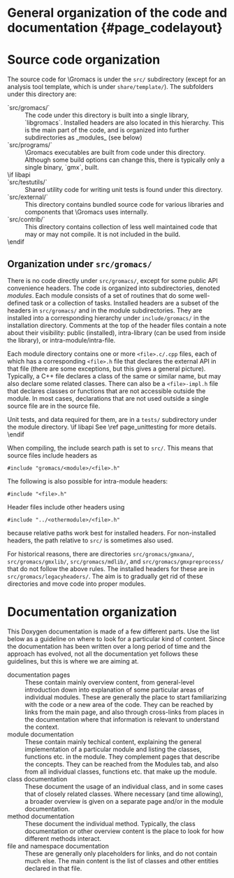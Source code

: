 General organization of the code and documentation {#page_codelayout}
==================================================

Source code organization
========================

The source code for \Gromacs is under the `src/` subdirectory
(except for an analysis tool template, which is under `share/template/`).
The subfolders under this directory are:
<dl>
<dt>`src/gromacs/`</dt>
<dd>
The code under this directory is built into a single library,
`libgromacs`.  Installed headers are also located in this hierarchy.
This is the main part of the code, and is organized into further subdirectories
as _modules_ (see below)
</dd>
<dt>`src/programs/`</dt>
<dd>
\Gromacs executables are built from code under this directory.
Although some build options can change this, there is typically only a single
binary, `gmx`, built.
</dd>
\if libapi
<dt>`src/testutils/`</dt>
<dd>
Shared utility code for writing unit tests is found under this directory.
</dd>
<dt>`src/external/`</dt>
<dd>
This directory contains bundled source code for various libraries and
components that \Gromacs uses internally.
</dd>
<dt>`src/contrib/`</dt>
<dd>
This directory contains collection of less well maintained code that may or may
not compile.  It is not included in the build.
</dd>
\endif
</dl>

Organization under `src/gromacs/`
---------------------------------

There is no code directly under `src/gromacs/`, except for some public API
convenience headers.  The code is organized into subdirectories, denoted
_modules_.  Each module consists of a set of routines that do some well-defined
task or a collection of tasks.  Installed headers are a subset of the headers
in `src/gromacs/` and in the module subdirectories.  They are installed into a
corresponding hierarchy under `include/gromacs/` in the installation directory.
Comments at the top of the header files contain a note about their visibility:
public (installed), intra-library (can be used from inside the library), or
intra-module/intra-file.

Each module directory contains one or more `<file>.c/.cpp` files, each of which
has a corresponding `<file>.h` file that declares the external API in that file
(there are some exceptions, but this gives a general picture).
Typically, a C++ file declares a class of the same or similar name, but may
also declare some related classes.
There can also be a `<file>-impl.h` file that declares classes or functions that
are not accessible outside the module.  In most cases, declarations that
are not used outside a single source file are in the source file.

Unit tests, and data required for them, are in a `tests/` subdirectory under
the module directory.
\if libapi
See \ref page_unittesting for more details.
\endif

When compiling, the include search path is set to `src/`.  This means that
source files include headers as

    #include "gromacs/<module>/<file>.h"

The following is also possible for intra-module headers:

    #include "<file>.h"

Header files include other headers using

    #include "../<othermodule>/<file>.h"

because relative paths work best for installed headers.  For non-installed
headers, the path relative to `src/` is sometimes also used.

For historical reasons, there are directories `src/gromacs/gmxana/`,
`src/gromacs/gmxlib/`, `src/gromacs/mdlib/`, and `src/gromacs/gmxpreprocess/`
that do not follow the above rules.  The installed headers for these are in
`src/gromacs/legacyheaders/`.  The aim is to gradually get rid of these
directories and move code into proper modules.

Documentation organization
==========================

This Doxygen documentation is made of a few different parts.  Use the list
below as a guideline on where to look for a particular kind of content.
Since the documentation has been written over a long period of time and the
approach has evolved, not all the documentation yet follows these guidelines,
but this is where we are aiming at.

<dl>
<dt>documentation pages</dt>
<dd>
These contain mainly overview content, from general-level introduction down
into explanation of some particular areas of individual modules.
These are generally the place to start familiarizing with the code or a new
area of the code.
They can be reached by links from the main page, and also through cross-links
from places in the documentation where that information is relevant to
understand the context.
</dd>
<dt>module documentation</dt>
<dd>
These contain mainly techical content, explaining the general implementation of
a particular module and listing the classes, functions etc. in the module.
They complement pages that describe the concepts.
They can be reached from the Modules tab, and also from all individual classes,
functions etc. that make up the module.
</dd>
<dt>class documentation</dt>
<dd>
These document the usage of an individual class, and in some cases that of
closely related classes.  Where necessary (and time allowing), a broader
overview is given on a separate page and/or in the module documentation.
</dd>
<dt>method documentation</dt>
<dd>
These document the individual method.  Typically, the class documentation or
other overview content is the place to look for how different methods interact.
</dd>
<dt>file and namespace documentation</dt>
<dd>
These are generally only placeholders for links, and do not contain much else.
The main content is the list of classes and other entities declared in that
file.
</dd>
</dl>
